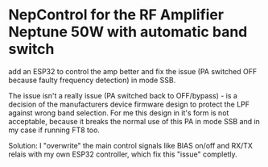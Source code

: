 # NepControl for the RF Amplifier Neptune 50W with automatic band switch

add an ESP32 to control the amp better and fix the issue (PA switched OFF because faulty frequency detection) in mode SSB.

The issue isn't a really issue (PA switched back to OFF/bypass) - is a decision of the manufacturers device firmware design to protect the LPF against wrong band selection.
For me this design in it's form is not acceptable, because it breaks the normal use of this PA in mode SSB and in my case if running FT8 too.

Solution: I "overwrite" the main control signals like BIAS on/off and RX/TX relais with my own ESP32 controller, which fix this "issue" completly.
